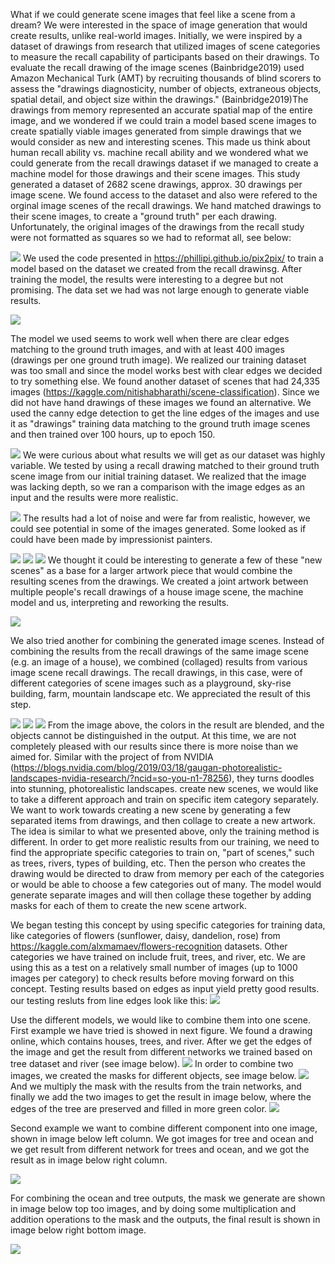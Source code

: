 What if we could generate scene images that feel like a scene from a dream? We were interested in the space of image generation that would create results, unlike real-world images. Initially, we were inspired by a dataset of drawings from research that utilized images of scene categories to measure the recall capability of participants based on their drawings. To evaluate the recall drawing of the image scenes (Bainbridge2019) used Amazon Mechanical Turk (AMT) by recruiting thousands of blind scorers to assess the "drawings diagnosticity, number of objects, extraneous objects, spatial detail, and object size within the drawings." (Bainbridge2019)The drawings from memory represented an accurate spatial map of the entire image, and we wondered if we could train a model based scene images to create spatially viable images generated from simple drawings that we would consider as new and interesting scenes. This made us think about human recall ability vs. machine recall ability and we wondered what we could generate from the recall drawings dataset if we managed to create a machine model for those drawings and their scene images. This study generated a dataset of 2682 scene drawings, approx. 30 drawings per image scene. We found access to the dataset and also were refered to the orginal image scenes of the recall drawings. We hand matched drawings to their scene images, to create a "ground truth" per each drawing. Unfortunately, the original images of the drawings from the recall study were not formatted as squares so we had to reformat all, see below:

![](Initial.jpg)
We used the code presented in https://phillipi.github.io/pix2pix/ to train a model based on the dataset we created from the recall drawinsg. After training the model, the results were interesting to a degree but not promising. The data set we had was not large enough to generate viable results.

![](Testing.jpg)

The model we used seems to work well when there are clear edges matching to the ground truth images, and with at least 400 images (drawings per one ground truth image). We realized our training dataset was too small and since the model works best with clear edges we decided to try something else. We found another dataset of scenes that had 24,335 images (https://kaggle.com/nitishabharathi/scene-classification). Since we did not have hand drawings of these images we found an alternative. We used the canny edge detection to get the line edges of the images and use it as "drawings" training data matching to the ground truth image scenes and then trained over 100 hours, up to epoch 150. 

![](edges.jpg)
We were curious about what results we will get as our dataset was highly variable. We tested by using a recall drawing matched to their ground truth scene image from our initial training dataset. We realized that the image was lacking depth, so we ran a comparison with the image edges as an input and the results were more realistic.

![](depthdrawing.jpg)
The results had a lot of noise and were far from realistic, however, we could see potential in some of the images generated. Some looked as if could have been made by impressionist painters. 

![](lighthous.jpge)
![](tower.jpg)
![](house.jpg)
We thought it could be interesting to generate a few of these "new scenes" as a base for a larger artwork piece that would combine the resulting scenes from the drawings. We created a joint artwork between multiple people's recall drawings of a house image scene, the machine model and us, interpreting and reworking the results.  

![](NewScene2.png)

We also tried another for combining the generated image scenes. Instead of combining the results from the recall drawings of the same image scene (e.g. an image of a house), we combined (collaged) results from various image scene recall drawings. The recall drawings, in this case, were of different categories of scene images such as a playground, sky-rise building, farm, mountain landscape etc. We appreciated the result of this step. 

![](MultipleScenesImages.png)
![](MultipleScenes.jpg)
![](NewScene.jpg)
From the image above, the colors in the result are blended, and the objects cannot be distinguished in the output. At this time, we are not completely pleased with our results since there is more noise than we aimed for. Similar with the project of from NVIDIA (https://blogs.nvidia.com/blog/2019/03/18/gaugan-photorealistic-landscapes-nvidia-research/?ncid=so-you-n1-78256), they turns doodles into stunning, photorealistic landscapes.  create new scenes, we would like to take a different approach and train on specific item category separately. We want to work towards creating a new scene by generating a few separated items from drawings, and then collage to create a new artwork. The idea is similar to what we presented above, only the training method is different. In order to get more realistic results from our training, we need to find the appropriate specific categories to train on, "part of scenes," such as trees, rivers, types of building, etc. Then the person who creates the drawing would be directed to draw from memory per each of the categories or would be able to choose a few categories out of many. The model would generate separate images and will then collage these together by adding masks for each of them to create the new scene artwork.  


We began testing this concept by using specific categories for training data, like categories of flowers (sunflower, daisy, dandelion, rose) from https://kaggle.com/alxmamaev/flowers-recognition datasets. Other categories we have trained on include fruit, trees, and river, etc. We are using this as a test on a relatively small number of images (up to 1000 images per category) to check results before moving forward on this concept. Testing results based on edges as input yield pretty good results. our testing resluts from line edges look like this: 
![](dd.png)

Use the different models, we would like to combine them into one scene. First example we have tried is showed in next figure. We found a drawing online, which contains houses, trees, and river. After we get the edges of the image and get the result from different networks we trained based on tree dataset and river (see image below).
![](outputFromDifferentNetworks.PNG)
In order to combine two images, we created the masks for different objects, see image below.
![](mask.PNG)
And we multiply the mask with the results from the train networks, and finally we add the two images to get the result in image below, where the edges of the tree are preserved and filled in more green color. 
![](output.PNG)

Second example we want to combine different component into one image, shown in image below left column. We got images for tree and ocean and we get result from different network for trees and ocean, and we got the result as in image below right column.

![](treeAndOcean.PNG)

For combining the ocean and tree outputs, the mask we generate are shown in image below top too images, and by doing some multiplication and addition operations to the mask and the outputs, the final result is shown in image below right bottom image. 

![](MaskForTreeandOcean.PNG)

